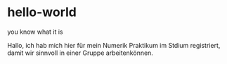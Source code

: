 # hello-world
you know what it is

Hallo, ich hab mich hier für mein Numerik Praktikum im Stdium registriert, damit wir sinnvoll in einer Gruppe arbeitenkönnen.
